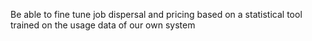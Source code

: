 Be able to fine tune job dispersal and pricing based on a statistical tool trained on the usage data of our own system